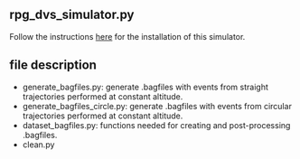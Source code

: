 ## rpg_dvs_simulator.py

Follow the instructions [here](https://github.com/uzh-rpg/rpg_davis_simulator) for the installation of this simulator.

## file description

- generate_bagfiles.py: generate .bagfiles with events from straight trajectories performed at constant altitude.
- generate_bagfiles_circle.py: generate .bagfiles with events from circular trajectories performed at constant altitude.
- dataset_bagfiles.py: functions needed for creating and post-processing .bagfiles.
- clean.py 
